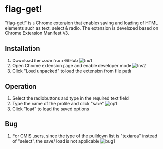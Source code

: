 # flag-get!
"flag-get!" is a Chrome extension that enables saving and loading of HTML elements such as text, select & radio. The extension is developed based on Chrome Extension Manifest V3.

## Installation
1. Download the code from GitHub ![Ins1](https://raw.githubusercontent.com/llano1025/radioButtonLoader/main/readme/installation_2_git.PNG)
2. Open Chrome extension page and enable developer mode ![Ins2](https://raw.githubusercontent.com/llano1025/radioButtonLoader/main/readme/installation_1_dev.PNG)
3. Click "Load unpacked" to load the extension from file path

## Operation
1. Select the radiobuttons and type in the required text field
2. Type the name of the profile and click "save" ![op1](https://raw.githubusercontent.com/llano1025/radioButtonLoader/main/readme/operation_1_save.PNG)
3. Click "load" to load the saved options 

## Bug
1. For CMIS users, since the type of the pulldown list is "textarea" instead of "select", the save/ load is not applicable
![bug1](https://raw.githubusercontent.com/llano1025/radioButtonLoader/main/readme/bug_1_save.PNG)
